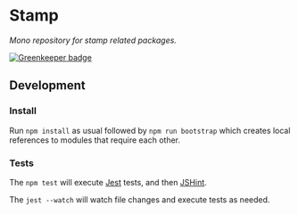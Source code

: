 # Stamp

_Mono repository for stamp related packages._

[![Greenkeeper badge](https://badges.greenkeeper.io/stampit-org/stamp.svg)](https://greenkeeper.io/)

## Development

### Install

Run `npm install` as usual followed by `npm run bootstrap` which creates local references to modules that require each other.

### Tests

The `npm test` will execute [Jest](https://github.com/facebook/jest) tests, and then [JSHint](https://github.com/jshint/jshint).

The `jest --watch` will watch file changes and execute tests as needed.

